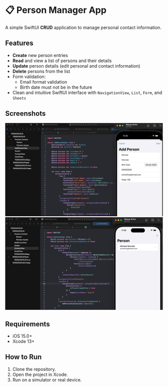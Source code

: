 # 📋 Person Manager App

A simple SwiftUI **CRUD** application to manage personal contact information.

## Features

- **Create** new person entries
- **Read** and view a list of persons and their details
- **Update** person details (edit personal and contact information)
- **Delete** persons from the list
- Form validation:
  - Email format validation
  - Birth date must not be in the future
- Clean and intuitive SwiftUI interface with `NavigationView`, `List`, `Form`, and `Sheets`

## Screenshots

<img src="git_images/adduser.png">
<img src="git_images/viewuser.png">

## Requirements

- iOS 15.0+
- Xcode 13+

## How to Run

1. Clone the repository.
2. Open the project in Xcode.
3. Run on a simulator or real device.